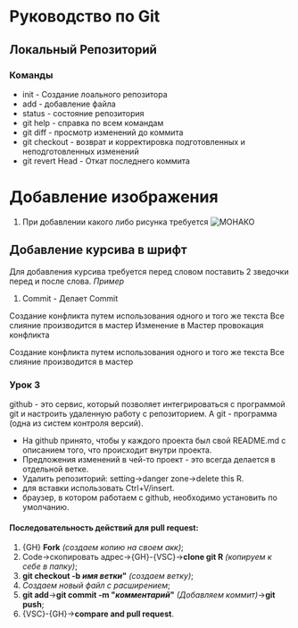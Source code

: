 # Руководство по Git
## Локальный Репозиторий 
### Команды

* init - Создание лоального репозитора 
* add - добавление файла
* status - состояние репозитория
* git help - справка по всем командам 
* git diff - просмотр изменений до коммита 
* git checkout - возврат и корректировка подготовленных и неподготовленных изменений 
* git revert Head - Откат последнего коммита 

# Добавление изображения 
1. При добавлении какого либо рисунка требуется ![МОНАКО](%D0%9C%D0%BE%D0%BD%D0%B0%D0%BA%D0%BE.webp)
## Добавление курсива в шрифт 
Для добавления курсива требуется перед словом поставить 2 зведочки перед и после слова. *Пример*
1. Commit - Делает Commit

Создание конфликта путем использования одного и того же текста 
Все слияние производится в мастер 
Изменение в Мастер провокация конфликта 

Создание конфликта путем использования одного и того же текста 
Все слияние производится в мастер

### Урок 3 
 github - это сервис, который позволяет интегрироваться с программой git и настроить удаленную работу с репозиторием. А git - программа (одна из систем контроля версий).
* На github принято, чтобы у каждого проекта был свой README.md с описанием того, что происходит внутри проекта.
* Предложения изменений в чей-то проект - это всегда делается в отдельной ветке.
* Удалить репозиторий: setting->danger zone->delete this R.
* для вставки использовать Ctrl+V/insert. 
* браузер, в котором работаем с github, необходимо установить по умолчанию. 
#### **Последовательность действий для pull request:**

1. {GH} **Fork** *(создаем копию на своем акк)*;
2. Code->скопировать адрес->{GH}-{VSC}->**clone git R** *(копируем к себе в папку)*;
3. __git checkout -b *имя ветки*"__ *(создаем ветку)*;
4. *Создаем новый файл с расширением*;
5. **git add**->**git commit -m "*комментарий*"** *(Добавляем коммит)*->**git push**;
6. {VSC}-{GH}->**compare and pull request**. 